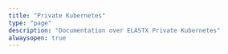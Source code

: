 ```yaml
---
title: "Private Kubernetes"
type: "page"
description: "Documentation over ELASTX Private Kubernetes"
alwaysopen: true
---
```


